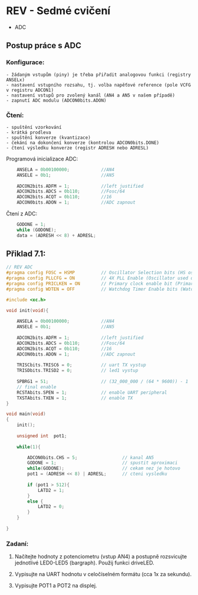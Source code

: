 # REV - Sedmé cvičení
- ADC

## Postup práce s ADC

### Konfigurace:

    - žádaným vstupům (piny) je třeba přiřadit analogovou funkci (registry ANSELx)
    - nastavení vstupního rozsahu, tj. volba napěťové reference (pole VCFG v registru ADCON1)
    - nastavení vstupů pro zvolený kanál (AN4 a AN5 v našem případě)
    - zapnutí ADC modulu (ADCON0bits.ADON)

### Čtení:

    - spuštění vzorkování
    - krátká prodleva
    - spuštění konverze (kvantizace)
    - čekání na dokončení konverze (kontrolou ADCON0bits.DONE)
    - čtení výsledku konverze (registr ADRESH nebo ADRESL)

Programová inicializace ADC:
```c
    ANSELA = 0b00100000;            //AN4
    ANSELE = 0b1;                   //AN5
 
    ADCON2bits.ADFM = 1;            //left justified
    ADCON2bits.ADCS = 0b110;        //Fosc/64
    ADCON2bits.ACQT = 0b110;        //16
    ADCON0bits.ADON = 1;            //ADC zapnout
```

Čtení z ADC:
```c
    GODONE = 1;
    while (GODONE);
    data = (ADRESH << 8) + ADRESL;
```

## Přiklad 7.1:

```c
// REV ADC
#pragma config FOSC = HSMP          // Oscillator Selection bits (HS oscillator (medium power 4-16 MHz))
#pragma config PLLCFG = ON          // 4X PLL Enable (Oscillator used directly)
#pragma config PRICLKEN = ON        // Primary clock enable bit (Primary clock is always enabled)
#pragma config WDTEN = OFF          // Watchdog Timer Enable bits (Watch dog timer is always disabled. SWDTEN has no effect.)

#include <xc.h>

void init(void){
  
    ANSELA = 0b00100000;            //AN4
    ANSELE = 0b1;                   //AN5
 
    ADCON2bits.ADFM = 1;            //left justified
    ADCON2bits.ADCS = 0b110;        //Fosc/64
    ADCON2bits.ACQT = 0b110;        //16
    ADCON0bits.ADON = 1;            //ADC zapnout
    
    TRISCbits.TRISC6 = 0;           // uart TX vystup
    TRISDbits.TRISD2 = 0;           // led1 vystup
    
    SPBRG1 = 51;                    // (32_000_000 / (64 * 9600)) - 1
    // final enable
    RCSTAbits.SPEN = 1;             // enable UART peripheral
    TXSTAbits.TXEN = 1;             // enable TX
}

void main(void)
{
    init();
    
    unsigned int  pot1;
    
    while(1){

        ADCON0bits.CHS = 5;                 // kanal AN5
        GODONE = 1;                         // spustit aproximaci
        while(GODONE);                      // cekam nez je hotovo
        pot1 = (ADRESH << 8) | ADRESL;      // cteni vysledku
        
        if (pot1 > 512){
            LATD2 = 1;
        }
        else {
            LATD2 = 0;
        }
    }
    
}
```

### Zadaní:

 1) Načítejte hodnoty z potenciometru (vstup AN4) a postupně rozsvicujte jednotlivé LED0-LED5 (bargraph). Použij funkci driveLED.

 2) Vypisujte na UART hodnotu v celočíselném formátu (cca 1x za sekundu).

 3) Vypisujte POT1 a POT2 na displej.
 

